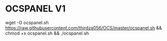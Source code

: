 # OCSPANEL V1

wget -O ocspanel.sh https://raw.githubusercontent.com/thirdza056/OCS/master/ocspanel.sh && chmod +x ocspanel.sh && ./ocspanel.sh
